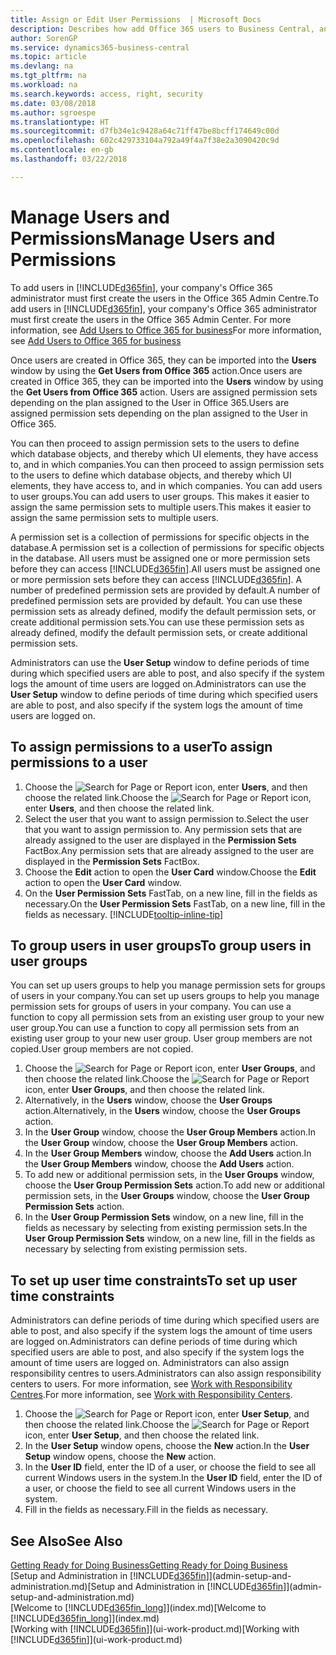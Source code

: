 ```yaml
---
title: Assign or Edit User Permissions  | Microsoft Docs
description: Describes how add Office 365 users to Business Central, and then assign permissions, access rights, and security settings.
author: SorenGP
ms.service: dynamics365-business-central
ms.topic: article
ms.devlang: na
ms.tgt_pltfrm: na
ms.workload: na
ms.search.keywords: access, right, security
ms.date: 03/08/2018
ms.author: sgroespe
ms.translationtype: HT
ms.sourcegitcommit: d7fb34e1c9428a64c71ff47be8bcff174649c00d
ms.openlocfilehash: 602c429733104a792a49f4a7f38e2a3090420c9d
ms.contentlocale: en-gb
ms.lasthandoff: 03/22/2018

---
```

# <a name="manage-users-and-permissions"></a><span data-ttu-id="640f5-103">Manage Users and Permissions</span><span class="sxs-lookup"><span data-stu-id="640f5-103">Manage Users and Permissions</span></span>
<span data-ttu-id="640f5-104">To add users in [!INCLUDE[d365fin](includes/d365fin_md.md)], your company's Office 365 administrator must first create the users in the Office 365 Admin Centre.</span><span class="sxs-lookup"><span data-stu-id="640f5-104">To add users in [!INCLUDE[d365fin](includes/d365fin_md.md)], your company's Office 365 administrator must first create the users in the Office 365 Admin Center.</span></span> <span data-ttu-id="640f5-105">For more information, see [Add Users to Office 365 for business](https://support.office.com/en-us/article/Add-users-to-Office-365-for-business-435ccec3-09dd-4587-9ebd-2f3cad6bc2bc)</span><span class="sxs-lookup"><span data-stu-id="640f5-105">For more information, see [Add Users to Office 365 for business](https://support.office.com/en-us/article/Add-users-to-Office-365-for-business-435ccec3-09dd-4587-9ebd-2f3cad6bc2bc)</span></span>

<span data-ttu-id="640f5-106">Once users are created in Office 365, they can be imported into the **Users** window by using the **Get Users from Office 365** action.</span><span class="sxs-lookup"><span data-stu-id="640f5-106">Once users are created in Office 365, they can be imported into the **Users** window by using the **Get Users from Office 365** action.</span></span> <span data-ttu-id="640f5-107">Users are assigned permission sets depending on the plan assigned to the User in Office 365.</span><span class="sxs-lookup"><span data-stu-id="640f5-107">Users are assigned permission sets depending on the plan assigned to the User in Office 365.</span></span>

<span data-ttu-id="640f5-108">You can then proceed to assign permission sets to the users to define which database objects, and thereby which UI elements, they have access to, and in which companies.</span><span class="sxs-lookup"><span data-stu-id="640f5-108">You can then proceed to assign permission sets to the users to define which database objects, and thereby which UI elements, they have access to, and in which companies.</span></span> <span data-ttu-id="640f5-109">You can add users to user groups.</span><span class="sxs-lookup"><span data-stu-id="640f5-109">You can add users to user groups.</span></span> <span data-ttu-id="640f5-110">This makes it easier to assign the same permission sets to multiple users.</span><span class="sxs-lookup"><span data-stu-id="640f5-110">This makes it easier to assign the same permission sets to multiple users.</span></span>

<span data-ttu-id="640f5-111">A permission set is a collection of permissions for specific objects in the database.</span><span class="sxs-lookup"><span data-stu-id="640f5-111">A permission set is a collection of permissions for specific objects in the database.</span></span> <span data-ttu-id="640f5-112">All users must be assigned one or more permission sets before they can access [!INCLUDE[d365fin](includes/d365fin_md.md)].</span><span class="sxs-lookup"><span data-stu-id="640f5-112">All users must be assigned one or more permission sets before they can access [!INCLUDE[d365fin](includes/d365fin_md.md)].</span></span> <span data-ttu-id="640f5-113">A number of predefined permission sets are provided by default.</span><span class="sxs-lookup"><span data-stu-id="640f5-113">A number of predefined permission sets are provided by default.</span></span> <span data-ttu-id="640f5-114">You can use these permission sets as already defined, modify the default permission sets, or create additional permission sets.</span><span class="sxs-lookup"><span data-stu-id="640f5-114">You can use these permission sets as already defined, modify the default permission sets, or create additional permission sets.</span></span>

<span data-ttu-id="640f5-115">Administrators can use the **User Setup** window to define periods of time during which specified users are able to post, and also specify if the system logs the amount of time users are logged on.</span><span class="sxs-lookup"><span data-stu-id="640f5-115">Administrators can use the **User Setup** window to define periods of time during which specified users are able to post, and also specify if the system logs the amount of time users are logged on.</span></span>

## <a name="to-assign-permissions-to-a-user"></a><span data-ttu-id="640f5-116">To assign permissions to a user</span><span class="sxs-lookup"><span data-stu-id="640f5-116">To assign permissions to a user</span></span>
1. <span data-ttu-id="640f5-117">Choose the ![Search for Page or Report](media/ui-search/search_small.png "Search for Page or Report icon") icon, enter **Users**, and then choose the related link.</span><span class="sxs-lookup"><span data-stu-id="640f5-117">Choose the ![Search for Page or Report](media/ui-search/search_small.png "Search for Page or Report icon") icon, enter **Users**, and then choose the related link.</span></span>
2. <span data-ttu-id="640f5-118">Select the user that you want to assign permission to.</span><span class="sxs-lookup"><span data-stu-id="640f5-118">Select the user that you want to assign permission to.</span></span>
<span data-ttu-id="640f5-119">Any permission sets that are already assigned to the user are displayed in the **Permission Sets** FactBox.</span><span class="sxs-lookup"><span data-stu-id="640f5-119">Any permission sets that are already assigned to the user are displayed in the **Permission Sets** FactBox.</span></span>
3. <span data-ttu-id="640f5-120">Choose the **Edit** action to open the **User Card** window.</span><span class="sxs-lookup"><span data-stu-id="640f5-120">Choose the **Edit** action to open the **User Card** window.</span></span>
4. <span data-ttu-id="640f5-121">On the **User Permission Sets** FastTab, on a new line, fill in the fields as necessary.</span><span class="sxs-lookup"><span data-stu-id="640f5-121">On the **User Permission Sets** FastTab, on a new line, fill in the fields as necessary.</span></span> [!INCLUDE[tooltip-inline-tip](includes/tooltip-inline-tip_md.md)]

## <a name="to-group-users-in-user-groups"></a><span data-ttu-id="640f5-122">To group users in user groups</span><span class="sxs-lookup"><span data-stu-id="640f5-122">To group users in user groups</span></span>
<span data-ttu-id="640f5-123">You can set up users groups to help you manage permission sets for groups of users in your company.</span><span class="sxs-lookup"><span data-stu-id="640f5-123">You can set up users groups to help you manage permission sets for groups of users in your company.</span></span> <span data-ttu-id="640f5-124">You can use a function to copy all permission sets from an existing user group to your new user group.</span><span class="sxs-lookup"><span data-stu-id="640f5-124">You can use a function to copy all permission sets from an existing user group to your new user group.</span></span> <span data-ttu-id="640f5-125">User group members are not copied.</span><span class="sxs-lookup"><span data-stu-id="640f5-125">User group members are not copied.</span></span>

1. <span data-ttu-id="640f5-126">Choose the ![Search for Page or Report](media/ui-search/search_small.png "Search for Page or Report icon") icon, enter **User Groups**, and then choose the related link.</span><span class="sxs-lookup"><span data-stu-id="640f5-126">Choose the ![Search for Page or Report](media/ui-search/search_small.png "Search for Page or Report icon") icon, enter **User Groups**, and then choose the related link.</span></span>
2. <span data-ttu-id="640f5-127">Alternatively, in the **Users** window, choose the **User Groups** action.</span><span class="sxs-lookup"><span data-stu-id="640f5-127">Alternatively, in the **Users** window, choose the **User Groups** action.</span></span>
3. <span data-ttu-id="640f5-128">In the **User Group** window, choose the **User Group Members** action.</span><span class="sxs-lookup"><span data-stu-id="640f5-128">In the **User Group** window, choose the **User Group Members** action.</span></span>
6. <span data-ttu-id="640f5-129">In the **User Group Members** window, choose the **Add Users** action.</span><span class="sxs-lookup"><span data-stu-id="640f5-129">In the **User Group Members** window, choose the **Add Users** action.</span></span>
7. <span data-ttu-id="640f5-130">To add new or additional permission sets, in the **User Groups** window, choose the **User Group Permission Sets** action.</span><span class="sxs-lookup"><span data-stu-id="640f5-130">To add new or additional permission sets, in the **User Groups** window, choose the **User Group Permission Sets** action.</span></span>
8. <span data-ttu-id="640f5-131">In the **User Group Permission Sets** window, on a new line, fill in the fields as necessary by selecting from existing permission sets.</span><span class="sxs-lookup"><span data-stu-id="640f5-131">In the **User Group Permission Sets** window, on a new line, fill in the fields as necessary by selecting from existing permission sets.</span></span>

## <a name="to-set-up-user-time-constraints"></a><span data-ttu-id="640f5-132">To set up user time constraints</span><span class="sxs-lookup"><span data-stu-id="640f5-132">To set up user time constraints</span></span>
<span data-ttu-id="640f5-133">Administrators can define periods of time during which specified users are able to post, and also specify if the system logs the amount of time users are logged on.</span><span class="sxs-lookup"><span data-stu-id="640f5-133">Administrators can define periods of time during which specified users are able to post, and also specify if the system logs the amount of time users are logged on.</span></span> <span data-ttu-id="640f5-134">Administrators can also assign responsibility centres to users.</span><span class="sxs-lookup"><span data-stu-id="640f5-134">Administrators can also assign responsibility centers to users.</span></span> <span data-ttu-id="640f5-135">For more information, see [Work with Responsibility Centres](inventory-responsibility-centers.md).</span><span class="sxs-lookup"><span data-stu-id="640f5-135">For more information, see [Work with Responsibility Centers](inventory-responsibility-centers.md).</span></span>

1. <span data-ttu-id="640f5-136">Choose the ![Search for Page or Report](media/ui-search/search_small.png "Search for Page or Report icon") icon, enter **User Setup**, and then choose the related link.</span><span class="sxs-lookup"><span data-stu-id="640f5-136">Choose the ![Search for Page or Report](media/ui-search/search_small.png "Search for Page or Report icon") icon, enter **User Setup**, and then choose the related link.</span></span>
2. <span data-ttu-id="640f5-137">In the **User Setup** window opens, choose the **New** action.</span><span class="sxs-lookup"><span data-stu-id="640f5-137">In the **User Setup** window opens, choose the **New** action.</span></span>
3. <span data-ttu-id="640f5-138">In the **User ID** field, enter the ID of a user, or choose the field to see all current Windows users in the system.</span><span class="sxs-lookup"><span data-stu-id="640f5-138">In the **User ID** field, enter the ID of a user, or choose the field to see all current Windows users in the system.</span></span>
4. <span data-ttu-id="640f5-139">Fill in the fields as necessary.</span><span class="sxs-lookup"><span data-stu-id="640f5-139">Fill in the fields as necessary.</span></span>

## <a name="see-also"></a><span data-ttu-id="640f5-140">See Also</span><span class="sxs-lookup"><span data-stu-id="640f5-140">See Also</span></span>
[<span data-ttu-id="640f5-141">Getting Ready for Doing Business</span><span class="sxs-lookup"><span data-stu-id="640f5-141">Getting Ready for Doing Business</span></span>](ui-get-ready-business.md)  
<span data-ttu-id="640f5-142">[Setup and Administration in [!INCLUDE[d365fin](includes/d365fin_md.md)]](admin-setup-and-administration.md)</span><span class="sxs-lookup"><span data-stu-id="640f5-142">[Setup and Administration in [!INCLUDE[d365fin](includes/d365fin_md.md)]](admin-setup-and-administration.md)</span></span>  
<span data-ttu-id="640f5-143">[Welcome to [!INCLUDE[d365fin_long](includes/d365fin_long_md.md)]](index.md)</span><span class="sxs-lookup"><span data-stu-id="640f5-143">[Welcome to [!INCLUDE[d365fin_long](includes/d365fin_long_md.md)]](index.md)</span></span>  
<span data-ttu-id="640f5-144">[Working with [!INCLUDE[d365fin](includes/d365fin_md.md)]](ui-work-product.md)</span><span class="sxs-lookup"><span data-stu-id="640f5-144">[Working with [!INCLUDE[d365fin](includes/d365fin_md.md)]](ui-work-product.md)</span></span>  

